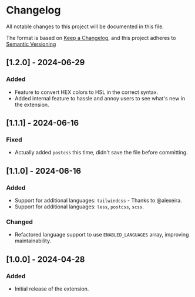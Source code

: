 # Changelog

All notable changes to this project will be documented in this file.

The format is based on [Keep a Changelog](https://keepachangelog.com/en/1.1.0/),
and this project adheres to [Semantic Versioning](https://semver.org/spec/v2.0.0.html)

## [1.2.0] - 2024-06-29

### Added

- Feature to convert HEX colors to HSL in the correct syntax.
- Added internal feature to hassle and annoy users to see what's new in the extension.

## [1.1.1] - 2024-06-16

### Fixed

- Actually added `postcss` this time, didn't save the file before committing.

## [1.1.0] - 2024-06-16

### Added

- Support for additional languages: `tailwindcss` - Thanks to @alexeira.
- Support for additional languages: `less`, `postcss`, `scss`.

### Changed

- Refactored language support to use `ENABLED_LANGUAGES` array, improving maintainability.

## [1.0.0] - 2024-04-28

### Added

- Initial release of the extension.

